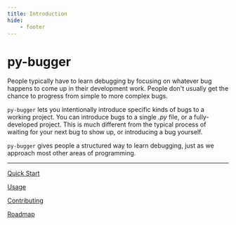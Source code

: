 ```yaml
---
title: Introduction
hide:
    - footer
---
```


# py-bugger

People typically have to learn debugging by focusing on whatever bug happens to come up in their development work. People don't usually get the chance to progress from simple to more complex bugs.

`py-bugger` lets you intentionally introduce specific kinds of bugs to a working project. You can introduce bugs to a single *.py* file, or a fully-developed project. This is much different from the typical process of waiting for your next bug to show up, or introducing a bug yourself.

`py-bugger` gives people a structured way to learn debugging, just as we approach most other areas of programming.

---

[Quick Start](quick_start/index.md)

[Usage](usage/index.md)

[Contributing](contributing/index.md)

[Roadmap](contributing/roadmap.md)
